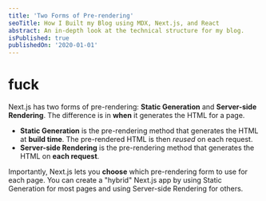 ```yaml
---
title: 'Two Forms of Pre-rendering'
seoTitle: How I Built my Blog using MDX, Next.js, and React
abstract: An in-depth look at the technical structure for my blog.
isPublished: true
publishedOn: '2020-01-01'
---
```



# fuck

Next.js has two forms of pre-rendering: **Static Generation** and **Server-side Rendering**. The difference is in **when** it generates the HTML for a page.

- **Static Generation** is the pre-rendering method that generates the HTML at **build time**. The pre-rendered HTML is then _reused_ on each request.
- **Server-side Rendering** is the pre-rendering method that generates the HTML on **each request**.

Importantly, Next.js lets you **choose** which pre-rendering form to use for each page. You can create a "hybrid" Next.js app by using Static Generation for most pages and using Server-side Rendering for others.